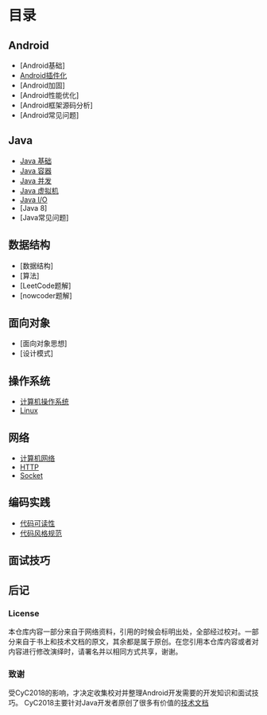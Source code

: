 
# 目录

## Android

- [Android基础]
- [Android插件化](https://github.com/Demo-H/Android-Notes/blob/master/notes/android/Android%20插件化目录.md)
- [Android加固]
- [Android性能优化]
- [Android框架源码分析]
- [Android常见问题]

## Java

- [Java 基础](https://github.com/Demo-H/Android-Notes/blob/master/notes/java/java%20基础.md)
- [Java 容器](https://github.com/CyC2018/CS-Notes/blob/master/notes/Java%20容器.md)
- [Java 并发](https://github.com/CyC2018/CS-Notes/blob/master/notes/Java%20并发.md)
- [Java 虚拟机](https://github.com/CyC2018/CS-Notes/blob/master/notes/Java%20虚拟机.md)
- [Java I/O](https://github.com/CyC2018/CS-Notes/blob/master/notes/Java%20IO.md)
- [Java 8]
- [Java常见问题]

## 数据结构

- [数据结构]
- [算法]
- [LeetCode题解]
- [nowcoder题解]

## 面向对象

- [面向对象思想]
- [设计模式]

## 操作系统

- [计算机操作系统](https://github.com/CyC2018/CS-Notes/blob/master/notes/计算机操作系统%20-%20目录.md)
- [Linux](https://github.com/CyC2018/CS-Notes/blob/master/notes/Linux.md)

## 网络 

- [计算机网络](https://github.com/CyC2018/CS-Notes/blob/master/notes/计算机网络%20-%20目录.md)
- [HTTP](https://github.com/CyC2018/CS-Notes/blob/master/notes/HTTP.md)
- [Socket](https://github.com/CyC2018/CS-Notes/blob/master/notes/Socket.md)

## 编码实践

- [代码可读性](https://github.com/CyC2018/CS-Notes/blob/master/notes/代码可读性.md)
- [代码风格规范](https://github.com/CyC2018/CS-Notes/blob/master/notes/代码风格规范.md)

## 面试技巧

## 后记

### License
本仓库内容一部分来自于网络资料，引用的时候会标明出处，全部经过校对。一部分来自于书上和技术文档的原文，其余都是属于原创。在您引用本仓库内容或者对内容进行修改演绎时，请署名并以相同方式共享，谢谢。

### 致谢
受CyC2018的影响，才决定收集校对并整理Android开发需要的开发知识和面试技巧。 CyC2018主要针对Java开发者原创了很多有价值的[技术文档](https://github.com/CyC2018/CS-Notes) 

